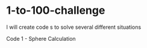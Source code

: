 # 1-to-100-challenge
I will create code s to solve several different situations

Code 1 - Sphere Calculation
